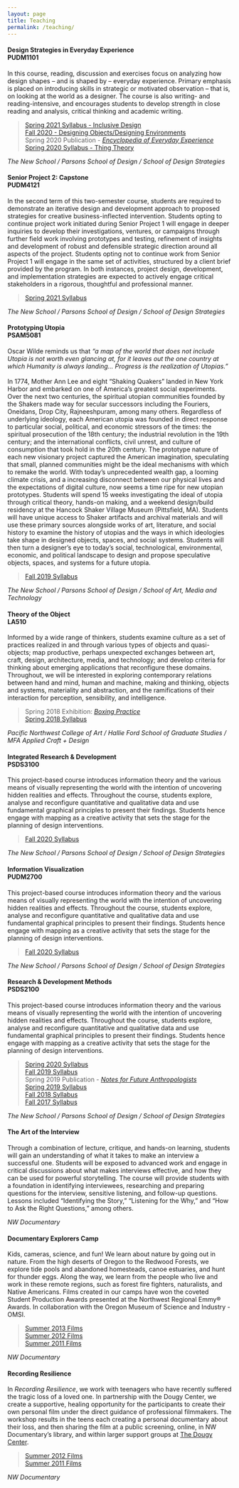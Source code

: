 ```yaml
---
layout: page
title: Teaching
permalink: /teaching/
---
```


<!--<img class="img-hero" src="/images/portrait.jpg"/>-->

<div class="profile">
<div class="text">

<div class="profile_section">
<h4>Design Strategies in Everyday Experience<br>PUDM1101</h4>
    <article><p>In this course, reading, discussion and exercises focus on analyzing how design shapes – and is shaped by – everyday experience. Primary emphasis is placed on introducing skills in strategic or motivated observation – that is, on looking at the world as a designer. The course is also writing- and reading-intensive, and encourages students to develop strength in close reading and analysis, critical thinking and academic writing.</p>
        <blockquote><p>
        <a href="https://drive.google.com/file/d/1n8hv49ZKU4N8PeB9eDvJx0kFq-yq0ttR/view?usp=sharing">Spring 2021 Syllabus - Inclusive Design<i class="fa fa-external-link" aria-hidden="true"></i></a><br>
        <a href="https://drive.google.com/file/d/1jTaiH_O4pCiW7ZL6RrsIO_AgRBFW0NkZ/view?usp=sharing">Fall 2020 - Designing Objects/Designing Environments<i class="fa fa-external-link" aria-hidden="true"></i></a><br>
        Spring 2020 Publication - <a href="https://readymag.com/hanson/encyclopedia/"><i>Encyclopedia of Everyday Experience</i><i class="fa fa-external-link" aria-hidden="true"></i></a><br>
        <a href="https://drive.google.com/file/d/1b1hmOFoeynE0jhjRXzj0vf8yUDeF3DPI/view?usp=sharing">Spring 2020 Syllabus - Thing Theory<i class="fa fa-external-link" aria-hidden="true"></i></a>
        </p></blockquote>
    <p><i>The New School / Parsons School of Design / School of Design Strategies</i></p>
    </article>
</div>

<div class="profile_section">
<h4>Senior Project 2: Capstone<br>PUDM4121</h4>
    <article><p>In the second term of this two-semester course, students are required to demonstrate an iterative design and development approach to proposed strategies for creative business-inflected intervention. Students opting to continue project work initiated during Senior Project 1 will engage in deeper inquiries to develop their investigations, ventures, or campaigns through further field work involving prototypes and testing, refinement of insights and development of robust and defensible strategic direction around all aspects of the project. Students opting not to continue work from Senior Project 1 will engage in the same set of activities, structured by a client brief provided by the program. In both instances, project design, development, and implementation strategies are expected to actively engage critical stakeholders in a rigorous, thoughtful and professional manner.
        <blockquote><p>
        <a href="http://example.com">Spring 2021 Syllabus<i class="fa fa-external-link" aria-hidden="true"></i></a>
        </p></blockquote>
    <i>The New School / Parsons School of Design / School of Design Strategies</i></p>
    </article>
</div>

<div class="profile_section">
<h4>Prototyping Utopia<br>PSAM5081</h4>
    <article><p>Oscar Wilde reminds us that <i>“a map of the world that does not include Utopia is not worth even glancing at, for it leaves out the one country at which Humanity is always landing… Progress is the realization of Utopias.”</i><br><br>
    In 1774, Mother Ann Lee and eight “Shaking Quakers” landed in New York Harbor and embarked on one of America’s greatest social experiments. Over the next two centuries, the spiritual utopian communities founded by the Shakers made way for secular successors including the Fouriers, Oneidans, Drop City, Rajneeshpuram, among many others. Regardless of underlying ideology, each American utopia was founded in direct response to particular social, political, and economic stressors of the times: the spiritual prosecution of the 18th century; the industrial revolution in the 19th century; and the international conflicts, civil unrest, and culture of consumption that took hold in the 20th century. The prototype nature of each new visionary project captured the American imagination, speculating that small, planned communities might be the ideal mechanisms with which to remake the world. With today’s unprecedented wealth gap, a looming climate crisis, and a increasing disconnect between our physical lives and the expectations of digital culture, now seems a time ripe for new utopian prototypes. Students will spend 15 weeks investigating the ideal of utopia through critical theory, hands-on making, and a weekend design/build residency at the Hancock Shaker Village Museum (Pittsfield, MA). Students will have unique access to Shaker artifacts and archival materials and will use these primary sources alongside works of art, literature, and social history to examine the history of utopias and the ways in which ideologies take shape in designed objects, spaces, and social systems. Students will then turn a designer’s eye to today’s social, technological, environmental, economic, and political landscape to design and propose speculative objects, spaces, and systems for a future utopia.
        <blockquote><p>
            <a href="https://drive.google.com/file/d/1kTYU8XIyO6jHWZ1ZTgvs5R2xc4Jyx-_k/view?usp=sharing">Fall 2019 Syllabus<i class="fa fa-external-link" aria-hidden="true"></i></a>
            </p></blockquote>
    <i>The New School / Parsons School of Design / School of Art, Media and Technology</i></p>
    </article>
</div>

<div class="profile_section">
<h4>Theory of the Object<br>LA510</h4>
    <article><p>Informed by a wide range of thinkers, students examine culture as a set of practices realized in and through various types of objects and quasi-objects; map productive, perhaps unexpected exchanges between art, craft, design, architecture, media, and technology; and develop criteria for thinking about emerging applications that reconfigure these domains. Throughout, we will be interested in exploring contemporary relations between hand and mind, human and machine, making and thinking, objects and systems, materiality and abstraction, and the ramifications of their interaction for perception, sensibility, and intelligence.
        <blockquote><p>
        Spring 2018 Exhibition: <a href="https://events.pnca.edu/e/2399"><i>Boxing Practice</i></a><i class="fa fa-external-link" aria-hidden="true"></i><br>
        <a href="http://example.com">Spring 2018 Syllabus<i class="fa fa-external-link" aria-hidden="true"></i></a>
        </p></blockquote>
    <i>Pacific Northwest College of Art / Hallie Ford School of Graduate Studies / MFA Applied Craft + Design</i></p>
    </article>
</div>

<div class="profile_section">
<h4>Integrated Research &amp; Development<br>PSDS3100</h4>
    <article><p>This project-based course introduces information theory and the various means of visually representing the world with the intention of uncovering hidden realities and effects. Throughout the course, students explore, analyse and reconfigure quantitative and qualitative data and use fundamental graphical principles to present their findings. Students hence engage with mapping as a creative activity that sets the stage for the planning of design interventions.</p>
        <blockquote><p>
        <a href="https://drive.google.com/file/d/1bU2tOV90G0Ki1IxcJOstKxrEoRXiQiVM/view?usp=sharing">Fall 2020 Syllabus<i class="fa fa-external-link" aria-hidden="true"></i></a>
        </p></blockquote>
    <p><i>The New School / Parsons School of Design / School of Design Strategies</i></p>
    </article>
</div>

<div class="profile_section">
<h4>Information Visualization<br>PUDM2700</h4>
    <article><p>This project-based course introduces information theory and the various means of visually representing the world with the intention of uncovering hidden realities and effects. Throughout the course, students explore, analyse and reconfigure quantitative and qualitative data and use fundamental graphical principles to present their findings. Students hence engage with mapping as a creative activity that sets the stage for the planning of design interventions.</p>
        <blockquote><p>
        <a href="https://drive.google.com/file/d/1LeutEJtmPL9oTRlB3tXlpsDFZjY0AhNE/view?usp=sharing">Fall 2020 Syllabus<i class="fa fa-external-link" aria-hidden="true"></i></a>
        </p></blockquote>
    <p><i>The New School / Parsons School of Design / School of Design Strategies</i></p>
    </article>
</div>

<div class="profile_section">
<h4>Research &amp; Development Methods<br>PSDS2100</h4>
    <article><p>This project-based course introduces information theory and the various means of visually representing the world with the intention of uncovering hidden realities and effects. Throughout the course, students explore, analyse and reconfigure quantitative and qualitative data and use fundamental graphical principles to present their findings. Students hence engage with mapping as a creative activity that sets the stage for the planning of design interventions.</p>
        <blockquote><p>
        <a href="https://drive.google.com/file/d/1D_GoRYaSc56h_AxPsy3BM8tyKPnoQ3qq/view?usp=sharing">Spring 2020 Syllabus<i class="fa fa-external-link" aria-hidden="true"></i></a><br>
        <a href="https://drive.google.com/file/d/18NbgHpvn_5iQRz9DgeZDF0tOh_AwlNd6/view?usp=sharing">Fall 2019 Syllabus<i class="fa fa-external-link" aria-hidden="true"></i></a><br>
        Spring 2019 Publication - <a href="https://readymag.com/hanson/RDMSpring2019/"><i>Notes for Future Anthropologists</i><i class="fa fa-external-link" aria-hidden="true"></i></a><br>
        <a href="https://drive.google.com/file/d/1MIGWbz5rCjhYRO8ZRWOd0t6cNsrCmos1/view?usp=sharing">Spring 2019 Syllabus<i class="fa fa-external-link" aria-hidden="true"></i></a><br>
        <a href="https://drive.google.com/file/d/119q0YiON-CUJbflLhJ3tsbz4NzOicAuz/view?usp=sharing">Fall 2018 Syllabus<i class="fa fa-external-link" aria-hidden="true"></i></a><br>
        <a href="https://drive.google.com/file/d/0B5cPWKbqEoLBNV93NmtaNDFHTnM/view?usp=sharing">Fall 2017 Syllabus<i class="fa fa-external-link" aria-hidden="true"></i></a>
        </p></blockquote>
    <p><i>The New School / Parsons School of Design / School of Design Strategies</i></p>
    </article>
</div>

<div class="profile_section">
<h4>The Art of the Interview</h4>
    <article><p>Through a combination of lecture, critique, and hands-on learning, students will gain an understanding of what it takes to make an interview a successful one. Students will be exposed to advanced work and engage in critical discussions about what makes interviews effective, and how they can be used for powerful storytelling. The course will provide students with a foundation in identifying interviewees, researching and preparing questions for the interview, sensitive listening, and follow-up questions. Lessons included “Identifying the Story,” “Listening for the Why,” and “How to Ask the Right Questions,” among others.</p>
    <p><i>NW Documentary</i></p>
    </article>
</div>

<div class="profile_section">
<h4>Documentary Explorers Camp</h4>
    <article><p>Kids, cameras, science, and fun! We learn about nature by going out in nature. From the high deserts of Oregon to the Redwood Forests, we explore tide pools and abandoned homesteads, canoe estuaries, and hunt for thunder eggs. Along the way, we learn from the people who live and work in these remote regions, such as forest fire fighters, naturalists, and Native Americans. Films created in our camps have won the coveted Student Production Awards presented at the Northwest Regional Emmy® Awards. In collaboration with the Oregon Museum of Science and Industry - OMSI.</p>
        <blockquote><p>
        <a href="https://vimeo.com/showcase/2986161">Summer 2013 Films<i class="fa fa-external-link" aria-hidden="true"></i></a><br>
        <a href="https://vimeo.com/showcase/2986166">Summer 2012 Films<i class="fa fa-external-link" aria-hidden="true"></i></a><br>
        <a href="https://vimeo.com/showcase/2986173">Summer 2011 Films<i class="fa fa-external-link" aria-hidden="true"></i></a>
        </p></blockquote>
    <p><i>NW Documentary</i></p>
    </article>
</div>

<div class="profile_section">
<h4>Recording Resilience</h4>
    <article><p>In <i>Recording Resilience</i>, we work with teenagers who have recently suffered the tragic loss of a loved one. In partnership with the Dougy Center, we create a supportive, healing opportunity for the participants to create their own personal film under the direct guidance of professional filmmakers. The workshop results in the teens each creating a personal documentary about their loss, and then sharing the film at a public screening, online, in NW Documentary’s library, and within larger support groups at <a href="https://www.dougy.org/">The Dougy Center</a>.</p>
        <blockquote><p>
        <a href="http://example.com">Summer 2012 Films<i class="fa fa-external-link" aria-hidden="true"></i></a><br>
        <a href="http://example.com">Summer 2011 Films<i class="fa fa-external-link" aria-hidden="true"></i></a>
        </p></blockquote>
    <p><i>NW Documentary</i></p>
    </article>
</div>

</div>

<sidebar>
<!--
<h4>Additional Links</h4>
    <li><a href="">Teaching Philosophy</a><li>
    <li><a href="https://readings.design">readings.design</a><li>
    <li><a href="https://www.are.na/jarrett-fuller">Are.na</a><li>
    <br>
    <br>
    <br>
    <br>
-->
<!--</sidebar>-->


<!--
### More Information



### Contact

[email@domain.com](mailto:email@domain.com)-->
